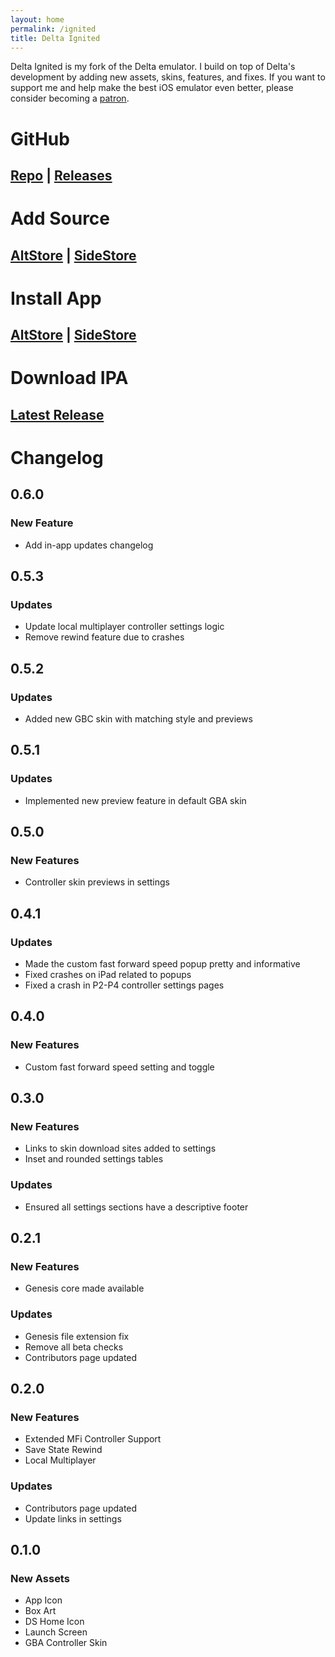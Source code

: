 ```yaml
---
layout: home
permalink: /ignited
title: Delta Ignited
---
```


Delta Ignited is my fork of the Delta emulator. I build on top of Delta's development by adding new assets, skins, features, and fixes. If you want to support me and help make the best iOS emulator even better, please consider becoming a [patron](https://patreon.com/litritt).

# GitHub

## [Repo](https://github.com/Lit-Development/Delta-Ignited) | [Releases](https://github.com/Lit-Development/Delta-Ignited/releases)

# Add Source

## [AltStore](altstore://source?url=https://apps.litritt.com) | [SideStore](sidestore://source?url=https://apps.litritt.com)

# Install App

## [AltStore](altstore://install?url=https://github.com/Lit-Development/Delta-Ignited/releases/latest/download/delta-ignited.ipa) | [SideStore](sidestore://install?url=https://github.com/Lit-Development/Delta-Ignited/releases/latest/download/delta-ignited.ipa)

# Download IPA

## [Latest Release](https://github.com/Lit-Development/Delta-Ignited/releases/latest/download/delta-ignited.ipa)

# Changelog

## 0.6.0

### **New Feature**

- Add in-app updates changelog

## 0.5.3

### **Updates**

- Update local multiplayer controller settings logic
- Remove rewind feature due to crashes

## 0.5.2

### **Updates**

- Added new GBC skin with matching style and previews 

## 0.5.1

### **Updates**

- Implemented new preview feature in default GBA skin

## 0.5.0

### **New Features**

- Controller skin previews in settings

## 0.4.1

### **Updates**

- Made the custom fast forward speed popup pretty and informative
- Fixed crashes on iPad related to popups
- Fixed a crash in P2-P4 controller settings pages

## 0.4.0

### **New Features**

- Custom fast forward speed setting and toggle

## 0.3.0

### **New Features**

- Links to skin download sites added to settings
- Inset and rounded settings tables

### **Updates**

- Ensured all settings sections have a descriptive footer

## 0.2.1

### **New Features**

- Genesis core made available

### **Updates**

- Genesis file extension fix
- Remove all beta checks
- Contributors page updated

## 0.2.0

### **New Features**

- Extended MFi Controller Support
- Save State Rewind
- Local Multiplayer

### **Updates**

- Contributors page updated
- Update links in settings

## 0.1.0

### **New Assets**

- App Icon
- Box Art
- DS Home Icon
- Launch Screen
- GBA Controller Skin
